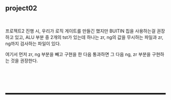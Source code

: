 ## project02

<br>

프로젝트2 진행 시, 우리가 로직 게이트를 만들긴 했지만 BUITIN 칩을 사용하는걸 권장하고 있고, ALU 부분 중 2개의 tst가 있는데 하나는 zr, ng의 값을 무시하는 파일과 zr, ng까지 검사하는 파일이 있다.

여기서 먼저 zr, ng 부분을 빼고 구현을 한 다음 통과하면 그 다음 ng, zr 부분을 구현하는 것을 권장한다.

<br>



<br><br>
<hr style="border: 2px solid;">
<br><br>
